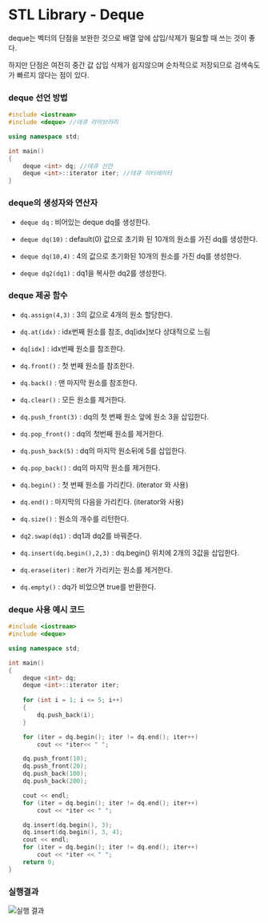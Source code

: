 # STL Library - Deque

deque는 벡터의 단점을 보완한 것으로 배열 앞에 삽입/삭제가 필요할 때 쓰는 것이 좋다.

하지만 단점은 여전히 중간 값 삽입 삭제가 쉽지않으며 순차적으로 저장되므로 검색속도가 빠르지 않다는 점이 있다.



### deque 선언 방법

```c++
#include <iostream>
#include <deque> //데큐 라이브러리

using namespace std;

int main()
{
	deque <int> dq; //데큐 선언
	deque <int>::iterator iter; //데큐 이터레이터
}
```



### deque의 생성자와 연산자

* `deque dq` : 비어있는 deque dq를 생성한다.



* `deque dq(10)` :  default(0) 값으로 초기화 된 10개의 원소를 가진 dq를 생성한다.



* `deque dq(10,4)` : 4의 값으로 초기화된 10개의 원소를 가진 dq를 생성한다.



* `deque dq2(dq1)` : dq1을 복사한 dq2를 생성한다.



### deque 제공 함수

* `dq.assign(4,3)` : 3의 값으로 4개의 원소 할당한다.



* `dq.at(idx)` : idx번째 원소를 참조, dq[idx]보다 상대적으로 느림



* `dq[idx]` : idx번째 원소를 참조한다.



* `dq.front()` : 첫 번째 원소를 참조한다.



* `dq.back()` : 맨 마지막 원소를 참조한다.



* `dq.clear()` :  모든 원소를 제거한다.



* `dq.push_front(3)` :  dq의 첫 번째 원소 앞에 원소 3을 삽입한다.



* `dq.pop_front()` : dq의 첫번째 원소를 제거한다.



* `dq.push_back(5)` : dq의 마지막 원소뒤에 5를 삽입한다.



* `dq.pop_back()` : dq의 마지막 원소를 제거한다.



* `dq.begin()` : 첫 번째 원소를 가리킨다. (iterator 와 사용)



* `dq.end()` :  마지막의 다음을 가리킨다. (iterator와 사용)



* `dq.size()` : 원소의 개수를 리턴한다.



* `dq2.swap(dq1)` : dq1과 dq2를 바꿔준다.



* `dq.insert(dq.begin(),2,3)` : dq.begin() 위치에 2개의 3값을 삽입한다.



* `dq.erase(iter)` : iter가 가리키는 원소를 제거한다.



* `dq.empty()` : dq가 비었으면 true를 반환한다.

### deque 사용 예시 코드

```c++
#include <iostream>
#include <deque>

using namespace std;

int main()
{
	deque <int> dq;
	deque <int>::iterator iter;
	
	for (int i = 1; i <= 5; i++)
	{
		dq.push_back(i);
	}

	for (iter = dq.begin(); iter != dq.end(); iter++)
		cout << *iter<< " ";

	dq.push_front(10);
	dq.push_front(20);
	dq.push_back(100);
	dq.push_back(200);

	cout << endl;
	for (iter = dq.begin(); iter != dq.end(); iter++)
		cout << *iter << " ";

	dq.insert(dq.begin(), 3);
	dq.insert(dq.begin(), 3, 4);
	cout << endl;
	for (iter = dq.begin(); iter != dq.end(); iter++)
		cout << *iter << " ";
	return 0;
}
```



### 실행결과

![실행 결과]()